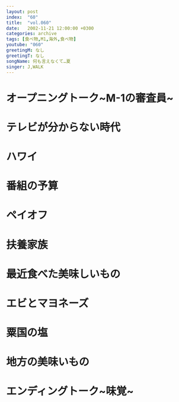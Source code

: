 ```yaml
---
layout: post
index:  "60"
title:  "vol.060"
date:   2002-11-21 12:00:00 +0300
categories: archive
tags: [食べ物,M1,海外,食べ物]
youtube: "060"
greetingM: なし
greetingT: なし
songName: 何も言えなくて…夏
singer: J,WALK
---
```


# オープニングトーク~M-1の審査員~

# テレビが分からない時代

# ハワイ

# 番組の予算

# ペイオフ

# 扶養家族

# 最近食べた美味しいもの

# エビとマヨネーズ

# 粟国の塩

# 地方の美味いもの

# エンディングトーク~味覚~
